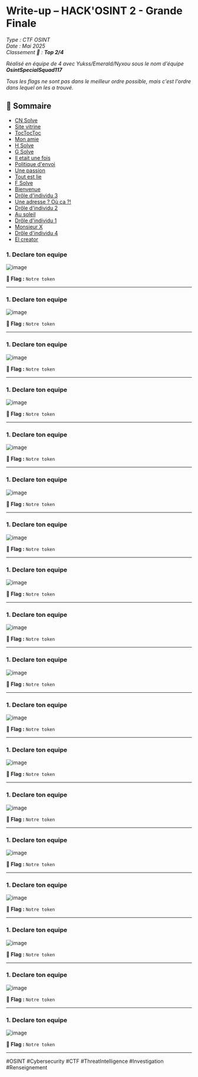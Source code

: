 # Write-up – HACK'OSINT 2 - Grande Finale

_Type : CTF OSINT  
Date : Mai 2025  
Classement 🥈 : **Top 2/4**_

_Réalisé en équipe de 4 avec Yukss/Emerald/Nyxou sous le nom d'équipe **OsintSpecialSquad117**_

_Tous les flags ne sont pas dans le meilleur ordre possible, mais c'est l'ordre dans lequel on les a trouvé._

## 📌 Sommaire

- [CN Solve](#1-cn-solve)
- [Site vitrine](#2-site-vitrine)
- [TocTocToc](#3-toctoctoc)
- [Mon amie](#4-mon-amie)
- [H Solve](#5-h-solve)
- [G Solve](#6-g-solve)
- [Il etait une fois](#7-il-etait-une-fois)
- [Politique d'envoi](#8-politique-d-envoi)
- [Une passion](#9-une-passion)
- [Tout est lie](#10-tout-est-lie)
- [F Solve](#11-f-solve)
- [Bienvenue](#12-bienvenue)
- [Drôle d'individu 3](#13-drole-d-individu-3)
- [Une adresse ? Où ca ?!](#14)
- [Drôle d'individu 2](#15)
- [Au soleil](#16-au-soleil)
- [Drôle d'individu 1](#17)
- [Monsieur X](#18-monsieur-x)
- [Drôle d'individu 4](#19)
- [El creator](#18-el-creator)
  
### 1. Declare ton equipe

![image](../ImagesCTF/1.png)

**🎯 Flag :** `Notre token`

---

### 1. Declare ton equipe

![image](../ImagesCTF/1.png)

**🎯 Flag :** `Notre token`

---

### 1. Declare ton equipe

![image](../ImagesCTF/1.png)

**🎯 Flag :** `Notre token`

---

### 1. Declare ton equipe

![image](../ImagesCTF/1.png)

**🎯 Flag :** `Notre token`

---

### 1. Declare ton equipe

![image](../ImagesCTF/1.png)

**🎯 Flag :** `Notre token`

---

### 1. Declare ton equipe

![image](../ImagesCTF/1.png)

**🎯 Flag :** `Notre token`

---

### 1. Declare ton equipe

![image](../ImagesCTF/1.png)

**🎯 Flag :** `Notre token`

---

### 1. Declare ton equipe

![image](../ImagesCTF/1.png)

**🎯 Flag :** `Notre token`

---

### 1. Declare ton equipe

![image](../ImagesCTF/1.png)

**🎯 Flag :** `Notre token`

---

### 1. Declare ton equipe

![image](../ImagesCTF/1.png)

**🎯 Flag :** `Notre token`

---

### 1. Declare ton equipe

![image](../ImagesCTF/1.png)

**🎯 Flag :** `Notre token`

---

### 1. Declare ton equipe

![image](../ImagesCTF/1.png)

**🎯 Flag :** `Notre token`

---

### 1. Declare ton equipe

![image](../ImagesCTF/1.png)

**🎯 Flag :** `Notre token`

---

### 1. Declare ton equipe

![image](../ImagesCTF/1.png)

**🎯 Flag :** `Notre token`

---

### 1. Declare ton equipe

![image](../ImagesCTF/1.png)

**🎯 Flag :** `Notre token`

---

### 1. Declare ton equipe

![image](../ImagesCTF/1.png)

**🎯 Flag :** `Notre token`

---

### 1. Declare ton equipe

![image](../ImagesCTF/1.png)

**🎯 Flag :** `Notre token`

---

### 1. Declare ton equipe

![image](../ImagesCTF/1.png)

**🎯 Flag :** `Notre token`

---
<!-- Hashtags pour référencement -->
#OSINT #Cybersecurity #CTF #ThreatIntelligence #Investigation #Renseignement
